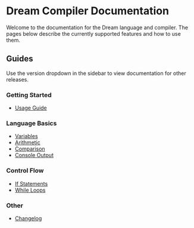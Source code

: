 # Dream Compiler Documentation

Welcome to the documentation for the Dream language and compiler. The pages below describe the currently supported features and how to use them.

## Guides

Use the version dropdown in the sidebar to view documentation for other releases.

### Getting Started
- [Usage Guide](v1/usage.md)

### Language Basics
- [Variables](v1/variables.md)
- [Arithmetic](v1/arithmetic.md)
- [Comparison](v1/comparison.md)
- [Console Output](v1/console.md)

### Control Flow
- [If Statements](v1/if.md)
- [While Loops](v1/loops.md)

### Other
- [Changelog](changelog.md)


